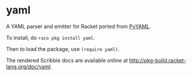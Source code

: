 yaml
====

A YAML parser and emitter for Racket ported from [PyYAML](http://pyyaml.org). 

To install, do `raco pkg install yaml`.

Then to load the package, use `(require yaml)`.

The rendered Scribble docs are available online at http://pkg-build.racket-lang.org/doc/yaml.
